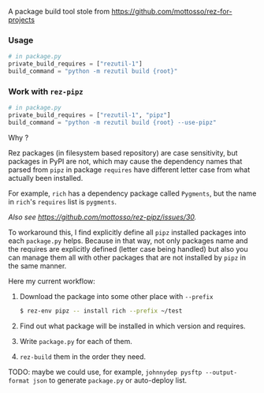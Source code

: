 
A package build tool stole from https://github.com/mottosso/rez-for-projects

### Usage

```python
# in package.py
private_build_requires = ["rezutil-1"]
build_command = "python -m rezutil build {root}"
```

### Work with `rez-pipz`

```python
# in package.py
private_build_requires = ["rezutil-1", "pipz"]
build_command = "python -m rezutil build {root} --use-pipz"
```

Why ?

Rez packages (in filesystem based repository) are case sensitivity, but packages in PyPI are not, which may cause the dependency names that parsed from `pipz` in package `requires` have different letter case from what actually been installed.

For example, `rich` has a dependency package called `Pygments`, but the name in `rich`'s `requires` list is `pygments`.

*Also see https://github.com/mottosso/rez-pipz/issues/30.*

To workaround this, I find explicitly define all `pipz` installed packages into each `package.py` helps. Because in that way, not only packages name and the requires are explicitly defined (letter case being handled) but also you can manage them all with other packages that are not installed by `pipz` in the same manner.

Here my current workflow:

1. Download the package into some other place with `--prefix`

    ```bash
    $ rez-env pipz -- install rich --prefix ~/test
    ```

2. Find out what package will be installed in which version and requires.

3. Write `package.py` for each of them.

4. `rez-build` them in the order they need.

TODO:
maybe we could use, for example, `johnnydep pysftp --output-format json`
to generate `package.py` or auto-deploy list.
